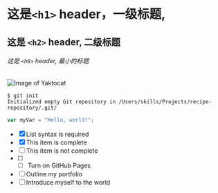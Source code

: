 # 这是`<h1>` header，一级标题,

## 这是 `<h2>` header, 二级标题

###### 这是 `<h6>` header, 最小的标题
![Image of Yaktocat](https://octodex.github.com/images/yaktocat.png)
```
$ git init
Initialized empty Git repository in /Users/skills/Projects/recipe-repository/.git/
```
``` javascript
var myVar = "Hello, world!";
```
- [x] List syntax is required
- [x] This item is complete
- [ ] This item is not complete
- [ ] - [ ] Turn on GitHub Pages
- [ ] Outline my portfolio
- [ ] Introduce myself to the world
